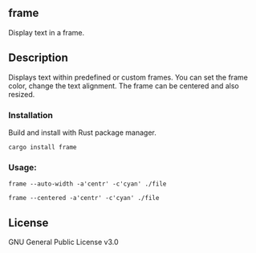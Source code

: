 ## frame

Display text in a frame.

## Description
Displays text within predefined or custom frames. 
You can set the frame color, change the text alignment.
The frame can be centered and also resized.

### Installation

Build and install with Rust package manager.
```console
cargo install frame
```
### Usage:
```console
frame --auto-width -a'centr' -c'cyan' ./file

frame --centered -a'centr' -c'cyan' ./file
```
## License
GNU General Public License v3.0
